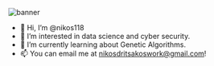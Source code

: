 ![banner](https://user-images.githubusercontent.com/121593919/214223775-dab2c561-db08-4104-ba23-0d748fc49f6b.PNG)
- 👋 Hi, I’m @nikos118
- 👀 I’m interested in data science and cyber security.
- 🌱 I’m currently learning about Genetic Algorithms.
- 📫 You can email me at nikosdritsakoswork@gmail.com!



<!---
nikos118/nikos118 is a ✨ special ✨ repository because its `README.md` (this file) appears on your GitHub profile.
You can click the Preview link to take a look at your changes.
--->
